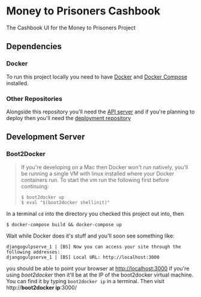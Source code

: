 # Money to Prisoners Cashbook
The Cashbook UI for the Money to Prisoners Project

## Dependencies
### Docker
To run this project locally you need to have 
[Docker](http://docs.docker.com/installation/mac/) and 
[Docker Compose](https://docs.docker.com/compose/install/) installed.

### Other Repositories
Alongside this repository you'll need the [API server](https://github.com/ministryofjustice/money-to-prisoners-api)
and if you're planning to deploy then you'll need the [deployment repository](https://github.com/ministryofjustice/money-to-prisoners-deploy)

## Development Server
### Boot2Docker
> If you're developing on a Mac then Docker won't run natively, you'll be running 
> a single VM with linux installed where your Docker containers run. To start the vm 
> run the following first before continuing:
> ```
> $ boot2docker up
> $ eval "$(boot2docker shellinit)"
> ```

In a terminal `cd` into the directory you checked this project out into, then
```
$ docker-compose build && docker-compose up
```

Wait while Docker does it's stuff and you'll soon see something like:
```
djangogulpserve_1 | [BS] Now you can access your site through the following addresses:
djangogulpserve_1 | [BS] Local URL: http://localhost:3000
```

you should be able to point your browser at
[http://localhost:3000](http://localhost:3000)
if you're using *boot2docker* then it'll be at the IP of the boot2docker virtual machine.
You can find it by typing `boot2docker ip` in a terminal. Then visit http://**boot2docker ip**:3000/
